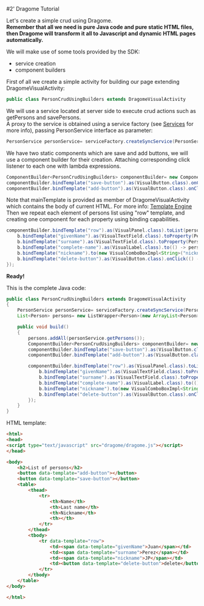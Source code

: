 
#2' Dragome Tutorial

Let's create a simple crud using Dragome.  
**Remember that all we need is pure Java code and pure static HTML files, then Dragome will transform it all to Javascript and dynamic HTML pages automatically.**


We will make use of some tools provided by the SDK: 
* service creation
* component builders

First of all we create a simple activity for building our page extending DragomeVisualActivity:
``` Java
public class PersonCrudUsingBuilders extends DragomeVisualActivity
```
We will use a service located at server side to execute crud actions such as getPersons and savePersons.  
A proxy to the service is obtained using a service factory (see [Services](services.md) for more info), passing PersonService interface as parameter:
``` Java
PersonService personService= serviceFactory.createSyncService(PersonService.class);
```

We have two static components which are save and add buttons, we will use a component builder for their creation. Attaching 
corresponding click listener to each one with lambda expressions.

``` Java
ComponentBuilder<PersonCrudUsingBuilders> componentBuilder= new ComponentBuilder<PersonCrudUsingBuilders>(mainPanel, this);
componentBuilder.bindTemplate("save-button").as(VisualButton.class).onClick(() -> personService.savePersons(persons)).build();
componentBuilder.bindTemplate("add-button").as(VisualButton.class).onClick(() -> persons.add(new Person())).build();
```

Note that mainTemplate is provided as member of DragomeVisualActivity which contains the body of current HTML. For more info: [Template Engine](template-engine.md)   
Then we repeat each element of persons list using "row" template, and creating one component for each property using binding capabilities.

``` Java
componentBuilder.bindTemplate("row").as(VisualPanel.class).toList(persons).repeat((person, b) -> {
    b.bindTemplate("givenName").as(VisualTextField.class).toProperty(Person::getGivenName, Person::setGivenName).build();
	b.bindTemplate("surname").as(VisualTextField.class).toProperty(Person::getSurname, Person::setSurname).build();
	b.bindTemplate("complete-name").as(VisualLabel.class).to(() -> person.getGivenName() + " " + person.getSurname()).build();
	b.bindTemplate("nickname").to(new VisualComboBoxImpl<String>("nickname", Arrays.asList("Pelusa", "Burrito", "Bocha", "Bruja"))).toProperty(Person::getNickname, Person::setNickname).build();
	b.bindTemplate("delete-button").as(VisualButton.class).onClick(() -> persons.remove(person)).build();
});
```

**Ready!**

This is the complete Java code:
``` Java
public class PersonCrudUsingBuilders extends DragomeVisualActivity
{
    PersonService personService= serviceFactory.createSyncService(PersonService.class);
    List<Person> persons= new ListWrapper<Person>(new ArrayList<Person>());

	public void build()
	{
		persons.addAll(personService.getPersons());
		ComponentBuilder<PersonCrudUsingBuilders> componentBuilder= new ComponentBuilder<PersonCrudUsingBuilders>(mainPanel, this);
		componentBuilder.bindTemplate("save-button").as(VisualButton.class).onClick(() -> personService.savePersons(persons)).build();
		componentBuilder.bindTemplate("add-button").as(VisualButton.class).onClick(() -> persons.add(new Person())).build();

		componentBuilder.bindTemplate("row").as(VisualPanel.class).toList(persons).repeat((person, b) -> {
			b.bindTemplate("givenName").as(VisualTextField.class).toProperty(Person::getGivenName, Person::setGivenName).build();
			b.bindTemplate("surname").as(VisualTextField.class).toProperty(Person::getSurname, Person::setSurname).build();
			b.bindTemplate("complete-name").as(VisualLabel.class).to(() -> person.getGivenName() + " " + person.getSurname()).build();
			b.bindTemplate("nickname").to(new VisualComboBoxImpl<String>("nickname", Arrays.asList("Pelusa", "Burrito", "Bocha", "Bruja"))).toProperty(Person::getNickname, Person::setNickname).build();
			b.bindTemplate("delete-button").as(VisualButton.class).onClick(() -> persons.remove(person)).build();
		});
	}
}
```

HTML template:
``` HTML
<html>
<head>
<script type="text/javascript" src="dragome/dragome.js"></script>
</head>

<body>
	<h2>List of persons</h2>
	<button data-template="add-button"></button>
	<button data-template="save-button"></button>
	<table>
		<thead>
			<tr>
				<th>Name</th>
				<th>Last name</th>
				<th>Nickname</th>
				<th></th>
			</tr>
		</thead>
		<tbody>
			<tr data-template="row">
				<td><span data-template="givenName">Juan</span></td>
				<td><span data-template="surname">Perez</span></td>
				<td><span data-template="nickname">JP</span></td>
				<td><button data-template="delete-button">delete</button></td>
			</tr>
		</tbody>
	</table>
</body>

</html>
```






